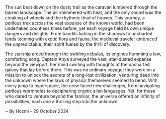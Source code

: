 
The sun beat down on the dusty trail as the caravan lumbered through the barren landscape.  The air shimmered with heat, and the only sound was the creaking of wheels and the rhythmic thud of hooves. This journey, a perilous trek across the vast expanse of the known world, had been undertaken countless times before, yet each voyage held its own unique dangers and delights.  From bandits lurking in the shadows to uncharted lands teeming with exotic flora and fauna, the medieval traveler embraced the unpredictable, their spirit fueled by the thrill of discovery. 

The starship arced through the swirling nebulas, its engines humming a low, comforting song.  Captain Anya surveyed the vast, star-dusted expanse beyond the viewport, her mind swirling with thoughts of the uncharted galaxy that lay before them.  This was no ordinary voyage; they were on a mission to unlock the secrets of a long-lost civilization, venturing deep into the unknown where the laws of physics themselves seemed to bend. With every jump to hyperspace, the crew faced new challenges, from navigating perilous wormholes to deciphering cryptic alien languages. Yet, for those who dared to venture beyond the familiar, the universe offered an infinity of possibilities, each one a thrilling step into the unknown. 

~ By Hozmi - 29 October 2024

